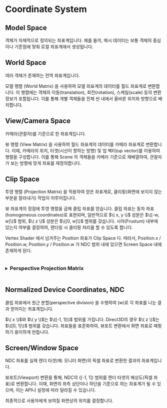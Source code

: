 # Coordinate System

## Model Space
객체가 자체적으로 정의되는 좌표계입니다. 예를 들어, 메시 데이터는 보통 객체의 중심이나 기준점에 맞춰 로컬 좌표계에서 생성됩니다.

## World Space
여러 객체가 존재하는 전역 좌표계입니다. 

모델 행렬 (World Matrix) 을 사용하여 모델 좌표계의 데이터를 월드 좌표계로 변환합니다. 이 행렬에는 객체의 이동(translation), 회전(rotation), 스케일(scale) 등의 변환 정보가 포함됩니다. 이를 통해 개별 객체들을 전체 씬 내에서 올바른 위치와 방향으로 배치합니다.

## View/Camera Space
카메라(관찰자)를 기준으로 한 좌표계입니다.

뷰 행렬 (View Matrix) 을 사용하여 월드 좌표계의 데이터를 카메라 좌표계로 변환합니다. 이때, 카메라의 위치, 타겟(시선이 향하는 방향) 및 업 벡터(up vector)를 이용하여 행렬을 구성합니다. 이를 통해 Scene 의 객체들을 카메라 기준으로 재배열하여, 관찰자가 보는 방향에 맞게 좌표를 재정의합니다.

## Clip Space
투영 행렬 (Projection Matrix) 을 적용하여 얻은 좌표계로, 클리핑(화면에 보이지 않는 부분을 잘라내기) 작업이 이루어집니다. 

뷰 좌표계의 정점에 투영 행렬을 곱해 클립 좌표를 얻습니다.  클립 좌표는 동차 좌표(homogeneous coordinates)로 표현되며, 일반적으로 $\( x, y \)$ 성분은 $\([-w, w]\)$ 범위, $\( z \)$ 성분은 $\([0, w]\)$ 범위를 갖습니다. 시야(Frustum) 내부에 있는지 여부를 결정하여, 렌더링 시 클리핑 처리를 할 수 있도록 합니다.

Vertex Shader 에서 넘겨주는 Position 좌표가 Clip Space 다. 따라서, Position.x / Position.w, Position.y / Position.w 가 NDC 범위 내에 있으면 Screen Space 내에 존재하게 된다.

<details> <summary> <h3 style="display:inline-block"> Perspective Projection Matrix </h3></summary>
원근 투영은 멀리 있는 객체가 작게, 가까운 객체가 크게 보이는 효과를 주어 원근감(Perspective)을 표현합니다.

* clipping window = near plane
* https://www.songho.ca/opengl/gl_projectionmatrix.html#google_vignette
* View Space 의 좌표를 Clip Space 로 옮기기 위해서 필요한 행렬을 역으로 계산하는 듯 하다.
</details>

## Normalized Device Coordinates, NDC
클립 좌표에서 원근 분할(perspective division) 을 수행하여 \(w\)로 각 좌표를 나눈 결과 얻어지는 좌표계입니다.

$\( x \)$와 $\( y \)$는 $\([-1, 1]\)$ 범위를 가집니다. Direct3D의 경우 $\( z \)$는 $\([0, 1]\)$ 범위를 갖습니다. 좌표들을 표준화하여, 뷰포트 변환에서 화면 좌표로 매핑하기 용이하게 만듭니다.

## Screen/Window Space
NDC 좌표를 실제 렌더 타겟(예: 모니터 화면)의 픽셀 좌표로 변환한 결과의 좌표계입니다.

뷰포트(Viewport) 변환을 통해, NDC의 \([-1, 1]\) 범위를 렌더 타겟의 해상도(픽셀 좌표)로 변환합니다. 이때, 화면의 좌측 상단이나 하단을 기준으로 하는 좌표계가 될 수 있으며, 이는 API나 설정에 따라 달라질 수 있습니다.

최종적으로 사용자에게 보여질 화면상의 위치를 결정합니다.
